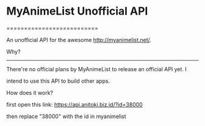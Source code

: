# MyAnimeList Unofficial API

==========================

An unofficial API for the awesome http://myanimelist.net/.

Why?

----

There're no official plans by MyAnimeList to release an official API yet. I

intend to use this API to build other apps.

How does it work?

first open this link: https://api.anitoki.biz.id/?id=38000

then replace "38000" with the id in myanimelist

